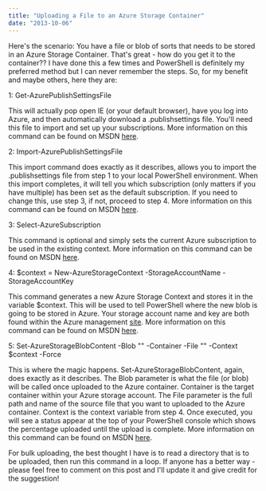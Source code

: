 ```yaml
---
title: "Uploading a File to an Azure Storage Container"
date: "2013-10-06"
---
```


Here's the scenario: You have a file or blob of sorts that needs to be stored in an Azure Storage Container. That's great - how do you get it to the container?? I have done this a few times and PowerShell is definitely my preferred method but I can never remember the steps. So, for my benefit and maybe others, here they are:

1: Get-AzurePublishSettingsFile

This will actually pop open IE (or your default browser), have you log into Azure, and then automatically download a .publishsettings file. You'll need this file to import and set up your subscriptions. More information on this command can be found on MSDN [here](http://msdn.microsoft.com/en-us/library/dn408558.aspx).

2: Import-AzurePublishSettingsFile _<pathToPublishSettingsFile>_

This import command does exactly as it describes, allows you to import the .publishsettings file from step 1 to your local PowerShell environment. When this import completes, it will tell you which subscription (only matters if you have multiple) has been set as the default subscription. If you need to change this, use step 3, if not, proceed to step 4. More information on this command can be found on MSDN [here](http://msdn.microsoft.com/en-us/library/dn408491.aspx).

3: Select-AzureSubscription _<subscriptionName>_

This command is optional and simply sets the current Azure subscription to be used in the existing context. More information on this command can be found on MSDN [here](http://msdn.microsoft.com/en-us/library/dn408494.aspx).

4: $context = New-AzureStorageContext -StorageAccountName <storageAccountName> -StorageAccountKey <storageAccountKey>

This command generates a new Azure Storage Context and stores it in the variable $context. This will be used to tell PowerShell where the new blob is going to be stored in Azure. Your storage account name and key are both found within the Azure management [site](https://manage.windowsazure.com). More information on this command can be found on MSDN [here](http://msdn.microsoft.com/en-us/library/dn408568.aspx).

5: Set-AzureStorageBlobContent -Blob "_<blobName>_" -Container _<containerName>_ -File "_<sourceFileName>_" -Context $context -Force

This is where the magic happens. Set-AzureStorageBlobContent, again, does exactly as it describes. The Blob parameter is what the file (or blob) will be called once uploaded to the Azure container. Container is the target container within your Azure storage account. The File parameter is the full path and name of the source file that you want to uploaded to the Azure container. Context is the context variable from step 4. Once executed, you will see a status appear at the top of your PowerShell console which shows the percentage uploaded until the upload is complete. More information on this command can be found on MSDN [here](http://msdn.microsoft.com/en-us/library/dn408487.aspx).

For bulk uploading, the best thought I have is to read a directory that is to be uploaded, then run this command in a loop. If anyone has a better way - please feel free to comment on this post and I'll update it and give credit for the suggestion!
